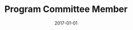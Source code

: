 ---
title: "Program Committee Member"
collection: professional
type: ""
permalink: /professional/2017-scipy
venue: '<a href="https://scipy2017.scipy.org/" target="_blank">SciPy Conference</a>'
date: 2017-01-01
---